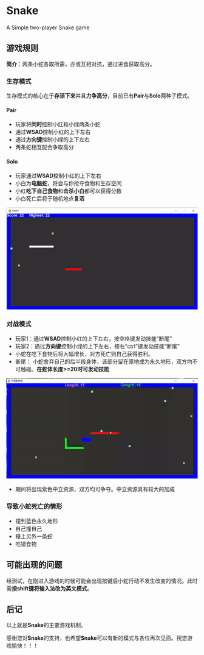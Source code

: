 # Snake

A Simple two-player Snake game

## 游戏规则

**简介**：两条小蛇各取所需，亦或互相对抗，通过进食获取高分。

### 生存模式

生存模式的核心在于**存活下来**并且**力争高分**，目前已有**Pair**与**Solo**两种子模式。

#### Pair

- 玩家将**同时**控制小红和小绿两条小蛇
- 通过**WSAD**控制小红的上下左右
- 通过**方向键**控制小绿的上下左右
- 两条蛇相互配合争取高分

#### Solo

- 玩家通过**WSAD**控制小红的上下左右
- 小白为**电脑蛇**，将会与你抢夺食物和生存空间
- 小红**吃下自己食物**和**击杀小白**都可以获得分数
- 小白死亡后将于随机地点**复活**

<p align="center">
  <img src="assets/solo_demo.gif" alt="Solo模式演示">
</p>

### 对战模式

- 玩家1：通过**WSAD**控制小红的上下左右，按空格键发动技能“断尾”
- 玩家2：通过**方向键**控制小绿的上下左右，按右“ctrl”键发动技能“断尾”
- 小蛇在吃下食物后将大幅增长，对方死亡则自己获得胜利。
- 断尾： 小蛇舍弃自己的后半段身体，该部分留在原地成为永久地形，双方均不可触碰。**在蛇体长度>=20时可发动技能**

<p align="center">
  <img src="assets/tail.gif" alt="断尾技能演示">
</p>

- 期间将出现紫色中立资源，双方均可争夺。中立资源具有较大的加成


### 导致小蛇死亡的情形

- 撞到蓝色永久地形
- 自己撞自己
- 撞上另外一条蛇
- 吃错食物

## 可能出现的问题

经测试，在刚进入游戏的时候可能会出现按键后小蛇行动不发生改变的情况。此时需**按shift键将输入法改为英文模式**。

## 后记

以上就是**Snake**的主要游戏机制。

感谢您对**Snake**的支持，也希望**Snake**可以有新的模式与各位再次见面。祝您游戏愉快！！！
